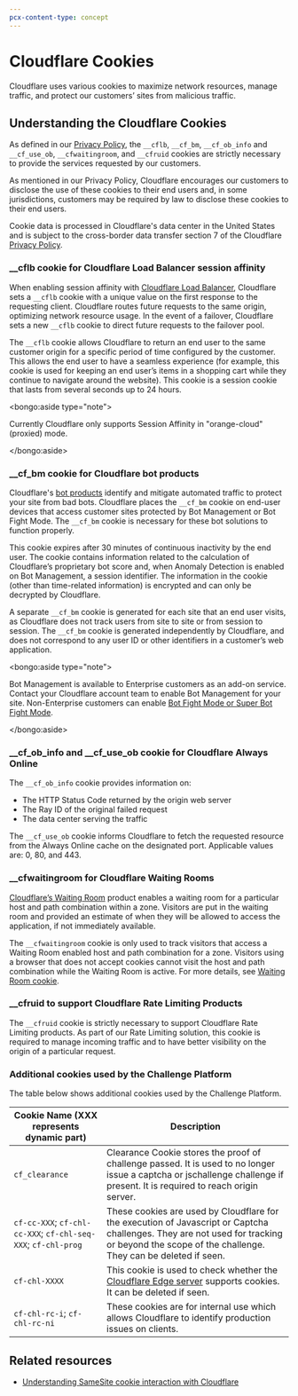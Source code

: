 ```yaml
---
pcx-content-type: concept
---
```


# Cloudflare Cookies

Cloudflare uses various cookies to maximize network resources, manage traffic, and protect our customers’ sites from malicious traffic.

## Understanding the Cloudflare Cookies

As defined in our [Privacy Policy](https://www.cloudflare.com/privacypolicy/), the `__cflb`, `__cf_bm`, `__cf_ob_info` and `__cf_use_ob`, `__cfwaitingroom`, and `__cfruid` cookies are strictly necessary to provide the services requested by our customers.

As mentioned in our Privacy Policy, Cloudflare encourages our customers to disclose the use of these cookies to their end users and, in some jurisdictions, customers may be required by law to disclose these cookies to their end users.

Cookie data is processed in Cloudflare's data center in the United States and is subject to the cross-border data transfer section 7 of the Cloudflare [Privacy Policy](https://www.cloudflare.com/privacypolicy/).

### \_\_cflb cookie for Cloudflare Load Balancer session affinity

When enabling session affinity with [Cloudflare Load Balancer](https://developers.cloudflare.com/load-balancing/understand-basics/session-affinity), Cloudflare sets a `__cflb` cookie with a unique value on the first response to the requesting client. Cloudflare routes future requests to the same origin, optimizing network resource usage. In the event of a failover, Cloudflare sets a new `__cflb` cookie to direct future requests to the failover pool.

The `__cflb` cookie allows Cloudflare to return an end user to the same customer origin for a specific period of time configured by the customer. This allows the end user to have a seamless experience (for example, this cookie is used for keeping an end user’s items in a shopping cart while they continue to navigate around the website). This cookie is a session cookie that lasts from several seconds up to 24 hours.

<bongo:aside type="note">

Currently Cloudflare only supports Session Affinity in "orange-cloud" (proxied) mode.

</bongo:aside>

### \_\_cf_bm cookie for Cloudflare bot products

Cloudflare's [bot products](https://developers.cloudflare.com/bots/) identify and mitigate automated traffic to protect your site from bad bots. Cloudflare places the `__cf_bm` cookie on end-user devices that access customer sites protected by Bot Management or Bot Fight Mode. The `__cf_bm` cookie is necessary for these bot solutions to function properly.

This cookie expires after 30 minutes of continuous inactivity by the end user. The cookie contains information related to the calculation of Cloudflare’s proprietary bot score and, when Anomaly Detection is enabled on Bot Management, a session identifier. The information in the cookie (other than time-related information) is encrypted and can only be decrypted by Cloudflare.

A separate `__cf_bm` cookie is generated for each site that an end user visits, as Cloudflare does not track users from site to site or from session to session. The `__cf_bm` cookie is generated independently by Cloudflare, and does not correspond to any user ID or other identifiers in a customer’s web application.

<bongo:aside type="note">

Bot Management is available to Enterprise customers as an add-on service. Contact your Cloudflare account team to enable Bot Management for your site. Non-Enterprise customers can enable [Bot Fight Mode or Super Bot Fight Mode](https://developers.cloudflare.com/bots/).

</bongo:aside>

### \_\_cf_ob_info and \_\_cf_use_ob cookie for Cloudflare Always Online

The `__cf_ob_info` cookie provides information on:

- The HTTP Status Code returned by the origin web server
- The Ray ID of the original failed request
- The data center serving the traffic

The `__cf_use_ob` cookie informs Cloudflare to fetch the requested resource from the Always Online cache on the designated port. Applicable values are: 0, 80, and 443.

### \_\_cfwaitingroom for Cloudflare Waiting Rooms

[Cloudflare’s Waiting Room](https://developers.cloudflare.com/waiting-room/) product enables a waiting room for a particular host and path combination within a zone. Visitors are put in the waiting room and provided an estimate of when they will be allowed to access the application, if not immediately available.

The `__cfwaitingroom` cookie is only used to track visitors that access a Waiting Room enabled host and path combination for a zone. Visitors using a browser that does not accept cookies cannot visit the host and path combination while the Waiting Room is active. For more details, see [Waiting Room cookie](https://developers.cloudflare.com/waiting-room/reference/waiting-room-cookie).

### \_\_cfruid to support Cloudflare Rate Limiting Products

The `__cfruid` cookie is strictly necessary to support Cloudflare Rate Limiting products. As part of our Rate Limiting solution, this cookie is required to manage incoming traffic and to have better visibility on the origin of a particular request.

### Additional cookies used by the Challenge Platform

The table below shows additional cookies used by the Challenge Platform.

| Cookie Name (XXX represents dynamic part)                     | Description                                                                                                                                                                                   |
| ------------------------------------------------------------- | --------------------------------------------------------------------------------------------------------------------------------------------------------------------------------------------- |
| `cf_clearance`                                                | Clearance Cookie stores the proof of challenge passed. It is used to no longer issue a captcha or jschallenge challenge if present. It is required to reach origin server.                    |
| `cf-cc-XXX`; `cf-chl-cc-XXX`; `cf-chl-seq-XXX`; `cf-chl-prog` | These cookies are used by Cloudflare for the execution of Javascript or Captcha challenges. They are not used for tracking or beyond the scope of the challenge. They can be deleted if seen. |
| `cf-chl-XXXX`                                                 | This cookie is used to check whether the [Cloudflare Edge server](https://www.cloudflare.com/en-gb/learning/cdn/glossary/edge-server/) supports cookies. It can be deleted if seen.           |
| `cf-chl-rc-i`; `cf-chl-rc-ni`                                 | These cookies are for internal use which allows Cloudflare to identify production issues on clients.                                                                                          |

## Related resources

- [Understanding SameSite cookie interaction with Cloudflare](https://support.cloudflare.com/hc/articles/360038470312)
